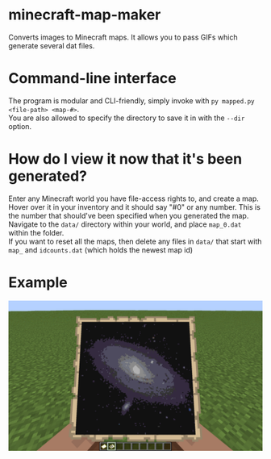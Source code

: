 # minecraft-map-maker
Converts images to Minecraft maps. It allows you to pass GIFs which generate several dat files.

# Command-line interface
The program is modular and CLI-friendly, simply invoke with `py mapped.py <file-path> <map-#>`.
<br>You are also allowed to specify the directory to save it in with the `--dir` option.

# How do I view it now that it's been generated?
Enter any Minecraft world you have file-access rights to, and create a map.
Hover over it in your inventory and it should say "#0" or any number. This is the number that should've been specified when you generated the map. Navigate to the `data/` directory within your world, and place `map_0.dat` within the folder.
<br>
If you want to reset all the maps, then delete any files in `data/` that start with `map_` and `idcounts.dat` (which holds the newest map id)

# Example
![Andromeda viewed in a map](https://github.com/bneils/minecraft-map-maker/blob/master/andromeda_example.png)
